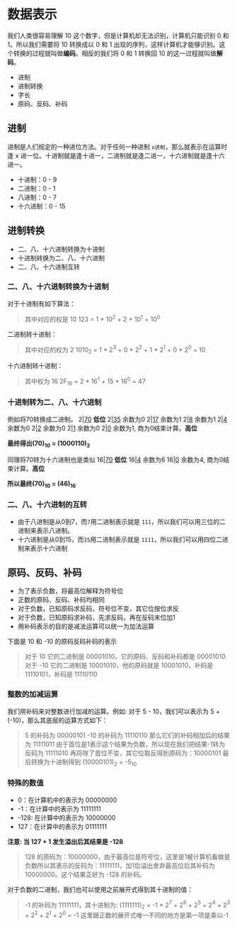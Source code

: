 # 数据表示

我们人类很容易理解 10 这个数字，但是计算机却无法识别，计算机只能识别 0 和 1。所以我们需要将 10 转换成以 0 和 1 出现的序列，这样计算机才能够识别。这个转换的过程就叫做**编码**。相反的我们将 0 和 1 转换回 10 的这一过程就叫做**解码**。

* 进制
* 进制转换
* 字长
* 原码、反码、补码

## 进制
进制是人们规定的一种进位方法。对于任何一种进制 `x进制`，那么就表示在运算时逢 x 进一位。十进制就是逢十进一，二进制就是逢二进一，十六进制就是逢十六进一。
* 十进制：0 - 9
* 二进制：0 - 1
* 八进制：0 - 7
* 十六进制：0 - 15

## 进制转换
* 二、八、十六进制转换为十进制
* 十进制转换为二、八、十六进制
* 二、八、十六进制互转

### 二、八、十六进制转换为十进制

对于十进制有如下算法：
> 其中对应的权是 10
> 123 = 1 * 10$^{2}$ + 2 * 10$^{1}$ + 10$^{0}$

二进制转十进制：
> 其中对应的权为 2
> 1010$_{2}$ = 1 * 2$^{3}$ + 0 * 2$^{2}$ + 1 * 2$^{1}$ + 0 * 2$^{0}$  = 10

十六进制转十进制：
> 其中权为 16
> 2F$_{16}$ = 2 * 16$^{1}$ + 15 * 16$^{0}$ = 47

### 十进制转为二、八、十六进制
例如将70转换成二进制。
2|<u>70</u>                 **低位**
2|<u>35</u>    余数为0
2|<u>17</u>    余数为1
2|<u>8</u>     余数为1
2|<u>4</u>     余数为0
2|<u>2</u>     余数为0
2|<u>1</u>     余数为0
2|<u>0</u>     余数为1, 商为0结束计算。**高位**

__最终得出(70)$_{10}$ = (1000110)$_{2}$__

同理将70转为十六进制也是类似
16|<u>70</u>                 **低位**
16|<u>4</u>    余数为6
16|<u>0</u>    余数为4, 商为0结束计算。**高位**

__所以最终(70)$_{10}$ = (46)$_{16}$__

### 二、八、十六进制的互转
* 由于八进制是从0到7，而`7`用二进制表示就是 `111`，所以我们可以用三位的二进制来表示八进制。
* 十六进制是从0到15，而`15`用二进制表示就是 `1111`，所以我们可以用四位二进制来表示十六进制

## 原码、反码、补码
* 为了表示负数，将最高位解释为符号位
* 正数的原码、反码、补码均相同
* 对于负数，已知原码求反码，符号位不变，其它位按位求反
* 对于负数，已知原码求补码，先求反码，再在反码末位加1
* 用补码表示的目的是减法运算可以统一为加法运算

下面是 10 和 -10 的原码反码补码的表示
> 对于 10 它的二进制是 00001010，它的原码、反码和补码都是 00001010.
> 对于 -10 它的二进制是 10001010，他的原码就是 10001010，补码是 11110101，补码是 11110110

### 整数的加减运算
我们用补码来对整数进行加减的运算。例如: 对于 5 - 10，我们可以表示为 5 + (-10)，那么其底层的运算方式如下：

> 5 的补码为   00000101
> -10 的补码为 11110110
> 那么它们的补码相加后的结果为 11111011
> 由于首位是1表示这个结果为负数，所以现在我们把结果-1转为反码为 11111010
> 再将除了首位不变，其它位取反得到原码为：10000101
> 最后转换为十进制得到 (10000101)$_{2}$ = -5$_{10}$

### 特殊的数值

* 0：在计算机中的表示为 00000000
* -1：在计算中的表示为  11111111
* -128: 在计算中的表示为 10000000
* 127：在计算中的表示为  01111111

**注意: 当 127 + 1 发生溢出后其结果是 -128**
> 128 的原码为：10000000，由于最高位是符号位，这里是1被计算机看做是负数所以其表示的反码为：11111111，加1后溢出舍弃最高位后其补码为10000000。这个结果正好为 -128 的补码。

对于负数的二进制，我们也可以使用之前展开式得到其十进制的值：
> -1 的补码为 11111111，其十进制为:
> (1111111)$_{2}$ = -1 * 2$^{7}$ + 2$^{6}$ + 2$^{5}$ + 2$^{4}$ + 2$^{3}$ + 2$^{2}$ + 2$^{1}$ + 2$^{0}$ = -1
> 这里跟正数的展开式唯一不同的地方是第一项是乘以-1